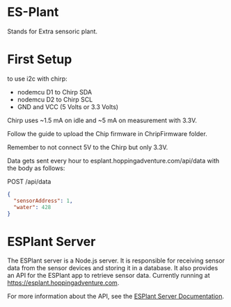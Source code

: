 # ES-Plant

Stands for Extra sensoric plant.

# First Setup

to use i2c with chirp:

- nodemcu D1 to Chirp SDA
- nodemcu D2 to Chirp SCL
- GND and VCC (5 Volts or 3.3 Volts)

Chirp uses ~1.5 mA on idle and ~5 mA on measurement with 3.3V.

Follow the guide to upload the Chip firmware in ChripFirmware folder.

Remember to not connect 5V to the Chirp but only 3.3V.

Data gets sent every hour to esplant.hoppingadventure.com/api/data with the body as follows:

POST /api/data

```json
{
  "sensorAddress": 1,
  "water": 428
}
```

# ESPlant Server

The ESPlant server is a Node.js server. It is responsible for receiving sensor data from the sensor devices and storing it in a database. It also provides an API for the ESPlant app to retrieve sensor data. Currently running at https://esplant.hoppingadventure.com.

For more information about the API, see the [ESPlant Server Documentation](esplant-server/README.md).
